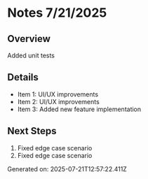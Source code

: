 # Notes 7/21/2025

## Overview
Added unit tests

## Details
- Item 1: UI/UX improvements
- Item 2: UI/UX improvements
- Item 3: Added new feature implementation

## Next Steps
1. Fixed edge case scenario
2. Fixed edge case scenario

Generated on: 2025-07-21T12:57:22.411Z
